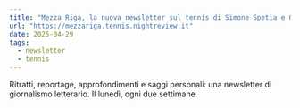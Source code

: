 ```yaml
---
title: "Mezza Riga, la nuova newsletter sul tennis di Simone Spetia e Gianluca Di Tommaso 🎾"
url: "https://mezzariga.tennis.nightreview.it"
date: 2025-04-29
tags: 
  - newsletter
  - tennis
---
```


Ritratti, reportage, approfondimenti e saggi personali: una newsletter di giornalismo letterario. Il lunedì, ogni due settimane.